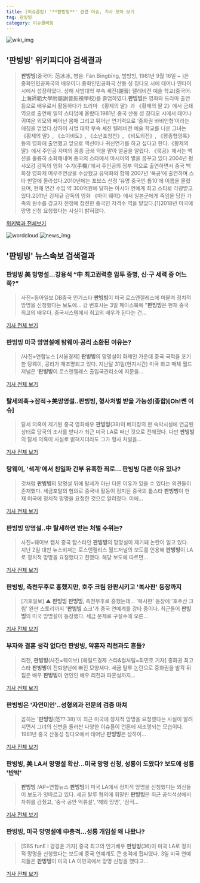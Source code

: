 ```yaml
---
title: (이슈클립) '**판빙빙**' 관련 이슈, 기사 모아 보기
tag: 판빙빙
category: 이슈클리핑
---
```

![wiki_img](https://user-images.githubusercontent.com/42597476/44503234-41136a80-a6d0-11e8-9071-6fc6418eafe4.png)
## **'**판빙빙**'** 위키피디아 검색결과
>**판빙빙**(중국어: 范冰冰, 병음: Fàn Bīngbīng, 범빙빙, 1981년 9월 16일 ~ )은 중화인민공화국의 배우이다.중화인민공화국 산둥 성 칭다오 시에 태어나 옌타이 시에서 성장하였다. 상해 사범대학 부속 셰진(謝晉) 텔레비전 예술 학교(중국어: 上海師範大學附屬謝晉影視學校)를 졸업하였다.**판빙빙**은 영화와 드라마 출연 등으로 배우로서 활동하다가 드라마 《황제의 딸》과 《황제의 딸 2》에서 금쇄 역으로 출연해 일약 스타덤에 올랐다.1981년 중국 산둥 성 칭다오 시에서 태어나 귀여운 외모와 빼어난 몸매 그리고 뛰어난 연기력으로 ‘중화권 바비인형’이라는 애칭을 얻었다.상하이 사범 대학 부속 셰진 텔레비전 예술 학교를 나온 그녀는 《황제의 딸》, 《소이비도》, 《소년포청천》, 《비도외전》, 《평종협영록》 등의 영화에 출연했고 앞으로 액션이나 귀신연기를 하고 싶다고 한다.《황제의 딸》에서 주인공 자미의 몸종 금쇄 역을 맡아 얼굴을 알렸다. 《묵공》에서는 액션을 훌륭히 소화해내며 중국의 스타에서 아시아의 별을 꿈꾸고 있다.2004년 펑샤오강 감독의 영화 ‘수기(手機)’에서 주인공의 정부 역으로 출연하면서 중국 백화장 영화제 여우주연상을 수상했고 유덕화와 함께 2007년 ‘묵공’에 출연하며 스타 반열에 올라섰다.2010년에는 포브스 선정 ‘유명 중국인 톱10’에 이름을 올렸으며, 현재 연간 수입 약 300억원에 달하는 아시아 연예계 최고 스타로 각광받고 있다.2011년 강제규 감독의 영화 《마이 웨이》에서 일본군에게 죽임을 당한 가족의 원수를 갚고자 전쟁에 참전한 중국인 저격수 역을 맡았다.[1]2018년 미국에 망명 신청 요청했다는 사실이 밝혀졌다.

<a href="https://ko.wikipedia.org/wiki/판빙빙" target="_blank">위키백과 전체보기</a>

![wordcloud](https://s3.ap-northeast-2.amazonaws.com/lyrics101-wordcloud/2018-09-03-1535963786.png)
![news_img](https://user-images.githubusercontent.com/42597476/44507050-1206f400-a6e4-11e8-8d98-7ffbfebb353f.png)
## **'**판빙빙**'** 뉴스속보 검색결과
### **판빙빙** 美 망명설…강용석 “中 최고권력층 암투 증명, 신·구 세력 중 어느쪽?”

>사진=동아일보 DB중국 인기스타 **판빙빙**이 미국 로스앤젤레스에 머물며 정치적 망명을 신청했다는 보도에... 강 변호사는 3일 페이스북에 "**판빙빙**은 현재 중국 최고의 배우다. 중국시스템에서 최고의 배우가 된다는 건...

<a href="http://news.donga.com/3/all/20180903/91813758/2" target="_blank">기사 전체 보기</a>

### **판빙빙** 미국 망명설에 탕웨이·공리 소환된 이유는?

>/사진=연합뉴스 [서울경제] **판빙빙**의 망명설이 화제인 가운데 중국 국적을 포기한 탕웨이, 공리가 재조명되고 있다. 지난달 31일(현지시간) 미국 화교 매체 월드저널은 ‘**판빙빙**이 로스앤젤레스 출입국관리소에 지문을...

<a href="http://www.sedaily.com/NewsView/1S4HRW761V" target="_blank">기사 전체 보기</a>

### 탈세의혹→잠적→美망명설..**판빙빙**, 형사처벌 받을 가능성(종합)[Oh!쎈 이슈]

> 탈세 의혹이 제기된 중국 영화배우 **판빙빙**(38)이 베이징의 한 숙박시설에 연금된 상태로 당국의 조사를 받다가 최근 미국 LA로 떠난 것으로 전해졌다. 다만 **판빙빙**의 탈세 의혹이 사실로 밝혀지더라도 그가 형사 처벌을...

<a href="http://www.osen.co.kr/article/G1110981114" target="_blank">기사 전체 보기</a>

### 탕웨이, '색계'에서 친일파 간부 유혹한 죄로… **판빙빙** 다른 이유 있나?

>것처럼 **판빙빙**의 망명설 뒤에 탈세가 아닌 다른 이유가 있을 수 있다는 의견들이 존재했다.   세금포탈의 혐의로 중국내 활동이 정지된 중국의 톱스타 **판빙빙**이 현재 미국에 정치적 망명을 요청한 것으로 알려졌다. 이에...

<a href="http://www.gnmaeil.com/news/articleView.html?idxno=381640" target="_blank">기사 전체 보기</a>

### **판빙빙** 망명설..中 탈세하면 받는 처벌 수위는?

>사진=웨이보 캡처 중국 탑스타인 **판빙빙**의 망명설이 제기돼 논란이 일고 있다. 지난 2일 대만 뉴스비저는 로스앤젤리스 월드저널의 보도를 인용해 **판빙빙**이 LA로 정치적 망명을 요청했다고 전했다. 해당 보도에 따르면...

<a href="http://www.gukjenews.com/news/articleView.html?idxno=985138" target="_blank">기사 전체 보기</a>

### **판빙빙**, 측천무후로 흥했지만, 호주 크림 완판시키고 '복사판' 등장까지

>[기호일보] ▲ **판빙빙** **판빙빙**, 측천무후로 흥했는데... '복사판' 등장에 '호주산 크림' 완판 스토리까지 '**판빙빙** 쇼크'가 중국 연예계를 강타 중이다. 최근들어 **판빙빙**의 미국 망명설이 등장했다. 세금 문제로 구설수에 오른...

<a href="http://www.kihoilbo.co.kr/?mod=news&act=articleView&idxno=766985" target="_blank">기사 전체 보기</a>

### 부자와 결혼 생각 없다던 **판빙빙**, 약혼자 리천과도 흔들?

>리천, **판빙빙**(사진=웨이보) [헤럴드경제 스타&컬처팀=최민호 기자] 중화권 최고 스타 **판빙빙**이 진퇴양난에 빠진 모양새다. 세금 탈루 논란으로 중화권을 발칵 뒤집은 배우 **판빙빙**이 연인인 배우 리천과 파혼설까지...

<a href="http://biz.heraldcorp.com/culture/view.php?ud=201809031451148880552_1" target="_blank">기사 전체 보기</a>

### **판빙빙**은 '자연미인'‥성형외과 전문의 검증 마쳐

>꼽히는 '**판빙빙**(范??·38)'이 최근 미국에 정치적 망명을 요청했다는 사실이 알려지면서 그녀의 신변을 둘러싼 다양한 이슈들이 언론에 재조명되는 모습이다. 1981년 중국 산둥성 칭다오에서 태어난 **판빙빙**은 상하이...

<a href="http://www.newdaily.co.kr/site/data/html/2018/09/03/2018090300167.html" target="_blank">기사 전체 보기</a>

### **판빙빙**, 美 LA서 망명설 확산…미국 망명 신청, 성룡이 도왔다? 보도에 성룡 '반박'

>**판빙빙** /AP=연합뉴스  **판빙빙**이 미국 LA에서 정치적 망명을 신청했다는 외신들이 보도가 잇따르고 있다.   세금 탈루 혐의에 휘말린 **판빙빙**은 최근 공식석상에서 자취를 감췄고, '중국 공안 억류설', '해외 망명', '잠적...

<a href="http://www.kyeongin.com/main/view.php?key=20180903000818155" target="_blank">기사 전체 보기</a>

### **판빙빙**, 미국 망명설에 中충격…성룡 개입설 왜 나왔나?

>[SBS funE l 강경윤 기자] 중국 최고의 인기배우 **판빙빙**(36)이 미국 LA로 정치적 망명을 신청했다는 보도에 중국 연예계도 큰 충격에 휩싸였다. 3일 미국 연예지들은 **판빙빙**이 미국 LA 이민국에서 망명 신청을 했다고...

<a href="http://sbsfune.sbs.co.kr/news/news_content.jsp?article_id=E10009195866" target="_blank">기사 전체 보기</a>


